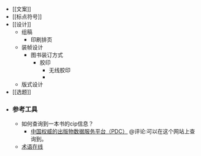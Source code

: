 - [[文案]]
- [[标点符号]]
- [[设计]]
    - 组稿
        - 印刷排页
    - 装帧设计
        - 图书装订方式
            - 胶印
                - 无线胶印
                - 
    - 版式设计
- [[选题]]
- ### 参考工具
    - 如何查询到一本书的cip信息？
        - [中国权威的出版物数据服务平台（PDC）](https://pdc.capub.cn/) @评论:可以在这个网站上查询到。
    - [术语在线](https://www.termonline.cn/index)
